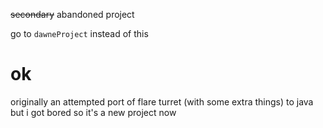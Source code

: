 ~~secondary~~ abandoned project

go to `dawneProject` instead of this

# ok
originally an attempted port of flare turret (with some extra things) to java but i got bored so it's a new project now
